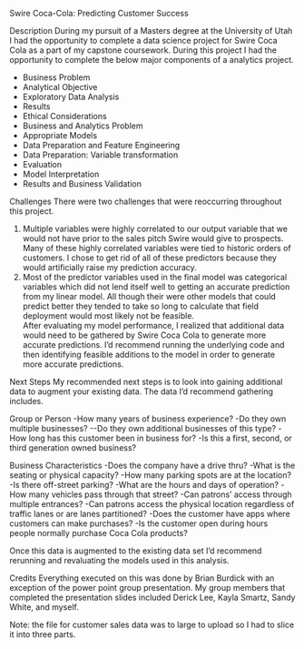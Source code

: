 Swire Coca-Cola: Predicting Customer Success

Description
During my pursuit of a Masters degree at the University of Utah I had the opportunity to complete a data science project for Swire Coca Cola as a part of my capstone coursework.  During this project I had the opportunity to complete the below major components of a analytics project. 

- Business Problem
- Analytical Objective
- Exploratory Data Analysis
- Results
- Ethical Considerations
- Business and Analytics Problem
- Appropriate Models
- Data Preparation and Feature Engineering
- Data Preparation: Variable transformation
- Evaluation
- Model Interpretation
- Results and Business Validation

Challenges
There were two challenges that were reoccurring throughout this project.
1.	Multiple variables were highly correlated to our output variable that we would not have prior to the sales pitch Swire would give to prospects.  Many of these highly correlated variables were tied to historic orders of customers.  I chose to get rid of all of these predictors because they would artificially raise my prediction accuracy. 
2.	Most of the predictor variables used in the final model was categorical variables which did not lend itself well to getting an accurate prediction from my linear model.  All though their were other models that could predict better they tended to take so long to calculate that field deployment would most likely not be feasible.  
After evaluating my model performance, I realized that additional data would need to be gathered by Swire Coca Cola to generate more accurate predictions.  I’d recommend running the underlying code and then identifying feasible additions to the model in order to generate more accurate predictions.


Next Steps
My recommended next steps is to look into gaining additional data to augment your existing data.  The data I’d recommend gathering includes. 

Group or Person
-How many years of business experience?
-Do they own multiple businesses?
--Do they own additional businesses of this type?
-How long has this customer been in business for?
-Is this a first, second, or third generation owned business?

Business Characteristics
-Does the company have a drive thru?
-What is the seating or physical capacity?
-How many parking spots are at the location?
-Is there off-street parking?
-What are the hours and days of operation?
-How many vehicles pass through that street?
-Can patrons’ access through multiple entrances?
-Can patrons access the physical location regardless of traffic lanes or are lanes partitioned?
-Does the customer have apps where customers can make purchases?
-Is the customer open during hours people normally purchase Coca Cola products?

Once this data is augmented to the existing data set I’d recommend rerunning and revaluating the models used in this analysis.  

Credits
Everything executed on this was done by Brian Burdick with an exception of the power point group presentation.  My group members that completed the presentation slides included Derick Lee, Kayla Smartz, Sandy White, and myself.

Note: the file for customer sales data was to large to upload so I had to slice it into three parts.
